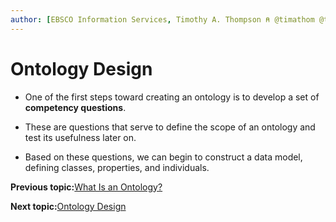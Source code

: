 ```yaml
---
author: [EBSCO Information Services, Timothy A. Thompson ⍝ @timathom @timathom@indieweb.social]
---
```


# Ontology Design

-   One of the first steps toward creating an ontology is to develop a set of **competency questions**.

-   These are questions that serve to define the scope of an ontology and test its usefulness later on.

-   Based on these questions, we can begin to construct a data model, defining classes, properties, and individuals.


**Previous topic:**[What Is an Ontology?](../../day_1/lesson_3/what_is_an_ontology.md)

**Next topic:**[Ontology Design](../../day_1/lesson_3/ontology_design_2.md)

